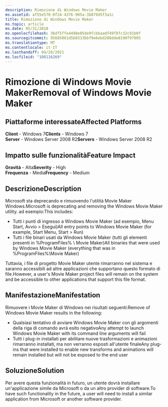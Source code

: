 ```yaml
---
description: Rimozione di Windows Movie Maker
ms.assetid: af55e570-0f24-4376-905a-3b879d5f3a1c
title: Rimozione di Windows Movie Maker
ms.topic: article
ms.date: 05/31/2018
ms.openlocfilehash: 36df5ffe4498e05de9fcbbaadf49f8fc32c91b0f
ms.sourcegitcommit: 95685061d5b0333bbf9e6ebd208dde8190f97005
ms.translationtype: MT
ms.contentlocale: it-IT
ms.lasthandoff: 04/28/2021
ms.locfileid: "108116269"
---
```

# <a name="removal-of-windows-movie-maker"></a><span data-ttu-id="b2446-103">Rimozione di Windows Movie Maker</span><span class="sxs-lookup"><span data-stu-id="b2446-103">Removal of Windows Movie Maker</span></span>

## <a name="affected-platforms"></a><span data-ttu-id="b2446-104">Piattaforme interessate</span><span class="sxs-lookup"><span data-stu-id="b2446-104">Affected Platforms</span></span>

<span data-ttu-id="b2446-105">**Client** - Windows 7</span><span class="sxs-lookup"><span data-stu-id="b2446-105">**Clients** - Windows 7</span></span>  
<span data-ttu-id="b2446-106">**Server** - Windows Server 2008 R2</span><span class="sxs-lookup"><span data-stu-id="b2446-106">**Servers** - Windows Server 2008 R2</span></span>  









## <a name="feature-impact"></a><span data-ttu-id="b2446-107">Impatto sulle funzionalità</span><span class="sxs-lookup"><span data-stu-id="b2446-107">Feature Impact</span></span>

 <span data-ttu-id="b2446-108">**Gravità** - Alta</span><span class="sxs-lookup"><span data-stu-id="b2446-108">**Severity** - High</span></span>  
<span data-ttu-id="b2446-109">**Frequenza** - Media</span><span class="sxs-lookup"><span data-stu-id="b2446-109">**Frequency** - Medium</span></span>  


## <a name="description"></a><span data-ttu-id="b2446-110">Descrizione</span><span class="sxs-lookup"><span data-stu-id="b2446-110">Description</span></span>

<span data-ttu-id="b2446-111">Microsoft sta deprecando e rimuovendo l'utilità Movie Maker Windows.</span><span class="sxs-lookup"><span data-stu-id="b2446-111">Microsoft is deprecating and removing the Windows Movie Maker utility.</span></span> <span data-ttu-id="b2446-112">ad esempio:</span><span class="sxs-lookup"><span data-stu-id="b2446-112">This includes:</span></span>

-   <span data-ttu-id="b2446-113">Tutti i punti di ingresso a Windows Movie Maker (ad esempio, Menu Start, Avvio > Esegui)</span><span class="sxs-lookup"><span data-stu-id="b2446-113">All entry points to Windows Movie Maker (for example, Start Menu, Start > Run)</span></span>
-   <span data-ttu-id="b2446-114">Tutti i file binari usati da Windows Movie Maker (tutti gli elementi presenti in %ProgramFiles% \\ Movie Maker)</span><span class="sxs-lookup"><span data-stu-id="b2446-114">All binaries that were used by Windows Movie Maker (everything that was in %ProgramFiles%\\Movie Maker)</span></span>

<span data-ttu-id="b2446-115">Tuttavia, i file di progetto Movie Maker utente rimarranno nel sistema e saranno accessibili ad altre applicazioni che supportano questo formato di file.</span><span class="sxs-lookup"><span data-stu-id="b2446-115">However, a user's Movie Maker project files will remain on the system and be accessible to other applications that support this file format.</span></span>

## <a name="manifestation"></a><span data-ttu-id="b2446-116">Manifestazione</span><span class="sxs-lookup"><span data-stu-id="b2446-116">Manifestation</span></span>

<span data-ttu-id="b2446-117">Rimuovere i Movie Maker di Windows nei risultati seguenti:</span><span class="sxs-lookup"><span data-stu-id="b2446-117">Remove of Windows Movie Maker results in the following:</span></span>

-   <span data-ttu-id="b2446-118">Qualsiasi tentativo di avviare Windows Movie Maker con gli argomenti della riga di comando avrà esito negativo</span><span class="sxs-lookup"><span data-stu-id="b2446-118">Any attempt to launch Windows Movie Maker with its command line arguments will fail</span></span>
-   <span data-ttu-id="b2446-119">Tutti i plug-in installati per abilitare nuove trasformazioni e animazioni rimarranno installati, ma non verranno esposti all'utente finale</span><span class="sxs-lookup"><span data-stu-id="b2446-119">Any plug-ins that were installed to enable new transforms and animations will remain installed but will not be exposed to the end user</span></span>

## <a name="solution"></a><span data-ttu-id="b2446-120">Soluzione</span><span class="sxs-lookup"><span data-stu-id="b2446-120">Solution</span></span>

<span data-ttu-id="b2446-121">Per avere questa funzionalità in futuro, un utente dovrà installare un'applicazione simile da Microsoft o da un altro provider di software.</span><span class="sxs-lookup"><span data-stu-id="b2446-121">To have such functionality in the future, a user will need to install a similar application from Microsoft or another software provider.</span></span>

 

 



